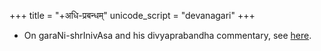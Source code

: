 +++
title = "+अधि-प्रबन्धम्"
unicode_script = "devanagari"
+++

- On garaNi-shrInivAsa and his divyaprabandha commentary, see [here](/notes/sapiens/branches/Aryan/satem/indo-iranian/indo-aryan/v1/persons/sage-bloodlines/AngIrasaH/dattakAngIrasAH/paurakutsAH/nAthamuniH/prajAH/articles/garaNi-shrInivAsa-exegesis/).